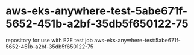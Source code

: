# aws-eks-anywhere-test-5abe671f-5652-451b-a2bf-35db5f650122-75
repository for use with E2E test job aws-eks-anywhere-test:5abe671f-5652-451b-a2bf-35db5f650122-75
